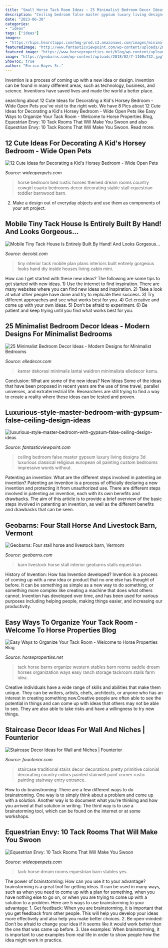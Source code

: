 ```yaml
---
title: "Small Horse Tack Room Ideas ~ 25 Minimalist Bedroom Decor Ideas"
description: "Ceiling bedroom false master gypsum luxury living designs 3d luxurious classical religious european oil painting custom bedrooms impressive words without"
date: "2023-06-30"
categories:
- "ideas"
tags: ["ideas"]
images:
- "https://hips.hearstapps.com/hmg-prod.s3.amazonaws.com/images/minimalistrooms11-1498582637.jpg?crop=1xw:1xh;center,top&amp;resize=768:*"
featuredImage: "http://www.fantasticviewpoint.com/wp-content/uploads/2015/01/luxurious-style-master-bedroom-with-gypsum-false-ceiling-design-ideas.jpg"
featured_image: "https://www.horseproperties.net/blog/wp-content/uploads/2017/06/Easy-Ways-to-organize-your-tack-room.jpg"
image: "https://geobarns.com/wp-content/uploads/2018/02/7-1100x732.jpg"
ShowToc: true
author: "Enrico Hayes Sr."
---
```



Invention is a process of coming up with a new idea or design. invention can be found in many different areas, such as technology, business, and science. Inventions have saved lives and made the world a better place.

	

		
searching about 12 Cute Ideas for Decorating a Kid&#039;s Horsey Bedroom - Wide Open Pets you've visit to the right web. We have 8 Pics about 12 Cute Ideas for Decorating a Kid&#039;s Horsey Bedroom - Wide Open Pets like Easy Ways to Organize Your Tack Room - Welcome to Horse Properties Blog, Equestrian Envy: 10 Tack Rooms That Will Make You Swoon and also Equestrian Envy: 10 Tack Rooms That Will Make You Swoon. Read more:
		
    
## 12 Cute Ideas For Decorating A Kid&#039;s Horsey Bedroom - Wide Open Pets

<img loading=lazy src="http://cdn0.wideopenpets.com/wp-content/uploads/2016/05/rustic.jpg" onerror="this.onerror=null;this.src='https://tse4.mm.bing.net/th?id=OIP.Hb8qLB1VKw6LbKE6SJeFcQHaFc&amp;pid=15.1';" alt="12 Cute Ideas for Decorating a Kid&#039;s Horsey Bedroom - Wide Open Pets">

_Source: wideopenpets.com_

>horse bedroom bed rustic horses themed dream rooms country cowgirl cuarto bedrooms decor decorating stable stall equestrian toddler barnwood barn. 

	

2. Make a design out of everyday objects and use them as components of your art project.

    
## Mobile Tiny Tack House Is Entirely Built By Hand! And Looks Gorgeous…

<img loading=lazy src="http://cdn.decoist.com/wp-content/uploads/2013/12/Interior-design-plan-of-tiny-tack-house.jpg" onerror="this.onerror=null;this.src='https://tse3.mm.bing.net/th?id=OIP.a3ELAm903u2zDOp3-maAXgHaE7&amp;pid=15.1';" alt="Mobile Tiny Tack House Is Entirely Built By Hand! And Looks Gorgeous…">

_Source: decoist.com_

>tiny interior tack mobile plan plans interiors built entirely gorgeous looks hand diy inside houses living cabin mini. 

	

How can I get started with these new ideas?
The following are some tips to get started with new ideas. 1) Use the internet to find inspiration. There are many websites where you can find new ideas and inspiration. 2) Take a look at what other people have done and try to replicate their success. 3) Try different approaches and see what works best for you. 4) Get creative and come up with your own ideas. 5) Don’t be afraid to experiment. 6) Be patient and keep trying until you find what works best for you.

    
## 25 Minimalist Bedroom Decor Ideas - Modern Designs For Minimalist Bedrooms

<img loading=lazy src="https://hips.hearstapps.com/hmg-prod.s3.amazonaws.com/images/minimalistrooms11-1498582637.jpg?crop=1xw:1xh;center,top&amp;resize=768:*" onerror="this.onerror=null;this.src='https://tse1.mm.bing.net/th?id=OIP.eg6w6XdnDnrca0VEzZARzAHaJ4&amp;pid=15.1';" alt="25 Minimalist Bedroom Decor Ideas - Modern Designs for Minimalist Bedrooms">

_Source: elledecor.com_

>kamar dekorasi minimalis lantai waldron minimalista elledecor kamu. 

	

Conclusion: What are some of the new ideas?
New Ideas
Some of the ideas that have been proposed in recent years are the use of time travel, parallel universes, and extraterrestrial life. Researchers are still trying to find a way to create a reality where these ideas can be tested and proven.

    
## Luxurious-style-master-bedroom-with-gypsum-false-ceiling-design-ideas

<img loading=lazy src="http://www.fantasticviewpoint.com/wp-content/uploads/2015/01/luxurious-style-master-bedroom-with-gypsum-false-ceiling-design-ideas.jpg" onerror="this.onerror=null;this.src='https://tse1.mm.bing.net/th?id=OIP.PsqDCUA_X4YtH5tsF_AsvwHaFb&amp;pid=15.1';" alt="luxurious-style-master-bedroom-with-gypsum-false-ceiling-design-ideas">

_Source: fantasticviewpoint.com_

>ceiling bedroom false master gypsum luxury living designs 3d luxurious classical religious european oil painting custom bedrooms impressive words without. 

	

Patenting an invention: What are the different steps involved in patenting an invention?
Patenting an invention is a process of officially declaring a new invention and protecting it from unauthorized use. There are different steps involved in patenting an invention, each with its own benefits and drawbacks. The aim of this article is to provide a brief overview of the basic steps involved in patenting an invention, as well as the different benefits and drawbacks that can be seen.

    
## Geobarns: Four Stall Horse And Livestock Barn, Vermont

<img loading=lazy src="https://geobarns.com/wp-content/uploads/2018/02/7-1100x732.jpg" onerror="this.onerror=null;this.src='https://tse4.mm.bing.net/th?id=OIP.OufbQUyKm9YciAxW8sV2iQHaE7&amp;pid=15.1';" alt="Geobarns: Four stall horse and livestock barn, Vermont">

_Source: geobarns.com_

>barn livestock horse stall interior geobarns stalls equestrian. 

	

History of Invention: How has Invention developed?
Invention is a process of coming up with a new idea or product that no one else has thought of before. It can be something as simple as a new way to do something, or something more complex like creating a machine that does what others cannot. Invention has developed over time, and has been used for various purposes including helping people, making things easier, and increasing our productivity.

    
## Easy Ways To Organize Your Tack Room - Welcome To Horse Properties Blog

<img loading=lazy src="https://www.horseproperties.net/blog/wp-content/uploads/2017/06/Easy-Ways-to-organize-your-tack-room.jpg" onerror="this.onerror=null;this.src='https://tse2.mm.bing.net/th?id=OIP.86NE-za0hZKAVCh3TTJ7VAHaFt&amp;pid=15.1';" alt="Easy Ways to Organize Your Tack Room - Welcome to Horse Properties Blog">

_Source: horseproperties.net_

>tack horse barns organize western stables barn rooms saddle dream horses organization ways easy ranch storage tackroom stalls farm idea. 

	

Creative individuals have a wide range of skills and abilities that make them unique. They can be writers, artists, chefs, architects, or anyone who has an interest in creating something new.Creative people are often able to see the potential in things and can come up with ideas that others may not be able to see. They are also able to take risks and have a willingness to try new things.

    
## Staircase Decor Ideas For Wall And Niches | Founterior

<img loading=lazy src="http://founterior.com/wp-content/uploads/2014/09/Old-traditional-staircase-with-pretty-decorations-beneath-it.jpg" onerror="this.onerror=null;this.src='https://tse3.mm.bing.net/th?id=OIP._WutvCIL59tf2L6WE5ADcAHaKC&amp;pid=15.1';" alt="Staircase Decor Ideas for Wall and Niches | Founterior">

_Source: founterior.com_

>staircase traditional stairs decor decorations pretty primitive colonial decorating country colors painted stairwell paint corner rustic painting stairway entry entrance. 

	

How to do brainstroming:
There are a few different ways to do brainstroming. One way is to simply think about a problem and come up with a solution. Another way is to document what you're thinking and how you arrived at that solution in writing. The third way is to use a brainstorming tool, which can be found on the internet or at some workshops.

    
## Equestrian Envy: 10 Tack Rooms That Will Make You Swoon

<img loading=lazy src="http://cdn0.wideopenpets.com/wp-content/uploads/2016/04/tack-room-9.jpg" onerror="this.onerror=null;this.src='https://tse3.mm.bing.net/th?id=OIP.lSa6X-yIwJ7zO1ZOCD-YhQHaJ4&amp;pid=15.1';" alt="Equestrian Envy: 10 Tack Rooms That Will Make You Swoon">

_Source: wideopenpets.com_

>tack horse dream rooms equestrian barn stables yes. 

	

The power of brainstorming: How can you use it to your advantage?
brainstorming is a great tool for getting ideas. It can be used in many ways, such as when you need to come up with a plan for something, when you have nothing else to go on, or when you are trying to come up with a solution to a problem. Here are 5 ways to use brainstorming to your advantage: 1. Get feedback: When you are brainstorming, it is important that you get feedback from other people. This will help you develop your ideas more effectively and also help you make better choices. 2. Be open-minded: Don’t be afraid to change your idea if it seems like it would work better than the one that was came up before. 3. Use examples: When brainstorming, it is important to use examples from real life in order to show people how the idea might work in practice. 
